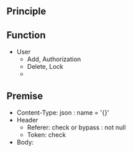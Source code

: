 ## Principle

## Function
- User
  - Add, Authorization
  - Delete, Lock
  - 


## Premise
- Content-Type: json : name = '{}'
- Header
  - Referer: check or bypass : not null
  - Token: check
- Body: 
